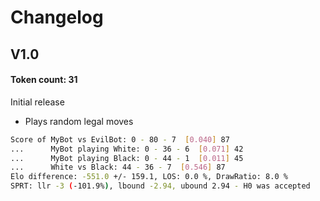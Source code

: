 # Changelog

## V1.0
#### Token count: 31
Initial release
* Plays random legal moves 

```bash
Score of MyBot vs EvilBot: 0 - 80 - 7  [0.040] 87
...      MyBot playing White: 0 - 36 - 6  [0.071] 42
...      MyBot playing Black: 0 - 44 - 1  [0.011] 45
...      White vs Black: 44 - 36 - 7  [0.546] 87
Elo difference: -551.0 +/- 159.1, LOS: 0.0 %, DrawRatio: 8.0 %
SPRT: llr -3 (-101.9%), lbound -2.94, ubound 2.94 - H0 was accepted
```